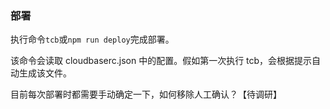 ### 部署

执行命令`tcb`或`npm run deploy`完成部署。

该命令会读取 cloudbaserc.json 中的配置。假如第一次执行 tcb，会根据提示自动生成该文件。

目前每次部署时都需要手动确定一下，如何移除人工确认？【待调研】
